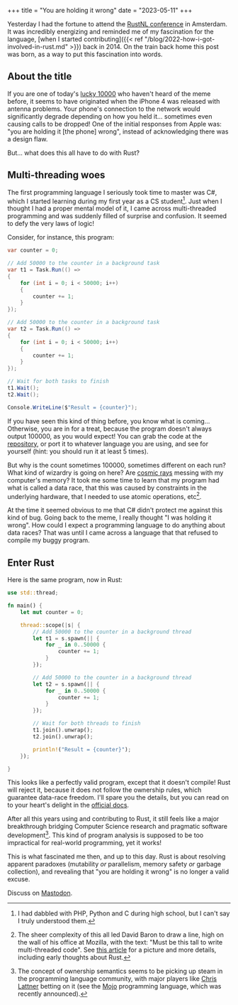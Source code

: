 +++
title = "You are holding it wrong"
date = "2023-05-11"
+++

Yesterday I had the fortune to attend the [RustNL
conference](https://www.youtube.com/watch?v=9Q4yNlbfiYk) in Amsterdam. It was incredibly energizing
and reminded me of my fascination for the language, [when I started contributing]({{< ref
"/blog/2022-how-i-got-involved-in-rust.md" >}}) back in 2014. On the train back home this post was
born, as a way to put this fascination into words.

## About the title

If you are one of today's [lucky 10000](https://xkcd.com/1053/) who haven't heard of the meme
before, it seems to have originated when the iPhone 4 was released with antenna problems. Your
phone's connection to the network would significantly degrade depending on how you held it...
sometimes even causing calls to be dropped! One of the initial responses from Apple was: "you are
holding it [the phone] wrong", instead of acknowledging there was a design flaw.

But... what does this all have to do with Rust?

## Multi-threading woes

The first programming language I seriously took time to master was C#, which I started learning
during my first year as a CS student[^1]. Just when I thought I had a proper mental model of it, I
came across multi-threaded programming and was suddenly filled of surprise and confusion. It seemed
to defy the very laws of logic!

Consider, for instance, this program:

```csharp
var counter = 0;

// Add 50000 to the counter in a background task
var t1 = Task.Run(() =>
{
    for (int i = 0; i < 50000; i++)
    {
        counter += 1;
    }
});

// Add 50000 to the counter in a background task
var t2 = Task.Run(() =>
{
    for (int i = 0; i < 50000; i++)
    {
        counter += 1;
    }
});

// Wait for both tasks to finish
t1.Wait();
t2.Wait();

Console.WriteLine($"Result = {counter}");
```

If you have seen this kind of thing before, you know what is coming... Otherwise, you are in for a
treat, because the program doesn't always output 100000, as you would expect! You can grab the code
at the
[repository](https://github.com/aochagavia/blog-code/tree/main/2023-you-are-holding-it-wrong), or
port it to whatever language you are using, and see for yourself (hint: you should run it at least 5
times).

But why is the count sometimes 100000, sometimes different on each run? What kind of wizardry is
going on here? Are [cosmic rays](https://en.wikipedia.org/wiki/Soft_error) messing with my
computer's memory? It took me some time to learn that my program had what is called a data race,
that this was caused by constraints in the underlying hardware, that I needed to use atomic
operations, etc[^2].

At the time it seemed obvious to me that C# didn't protect me against this kind of bug. Going back
to the meme, I really thought "I was holding it wrong". How could I expect a programming language to
do anything about data races? That was until I came across a language that that refused to compile
my buggy program.

## Enter Rust

Here is the same program, now in Rust:

```rust
use std::thread;

fn main() {
    let mut counter = 0;

    thread::scope(|s| {
        // Add 50000 to the counter in a background thread
        let t1 = s.spawn(|| {
            for _ in 0..50000 {
                counter += 1;
            }
        });

        // Add 50000 to the counter in a background thread
        let t2 = s.spawn(|| {
            for _ in 0..50000 {
                counter += 1;
            }
        });

        // Wait for both threads to finish
        t1.join().unwrap();
        t2.join().unwrap();

        println!("Result = {counter}");
    });

}
```

This looks like a perfectly valid program, except that it doesn't compile! Rust will reject it,
because it does not follow the ownership rules, which guarantee data-race freedom. I'll spare you
the details, but you can read on to your heart's delight in the [official
docs](https://doc.rust-lang.org/book/ch04-00-understanding-ownership.html).

After all this years using and contributing to Rust, it still feels like a major breakthrough
bridging Computer Science research and pragmatic software development[^3]. This kind of program analysis
is supposed to be too impractical for real-world programming, yet it works!

This is what fascinated me then, and up to this day. Rust is about resolving apparent paradoxes
(mutability _or_ parallelism, memory safety _or_ garbage collection), and revealing that "you are
holding it wrong" is no longer a valid excuse.

Discuss on [Mastodon](https://masto.ochagavia.nl/@adolfo/110349687500307185).

[^1]: I had dabbled with PHP, Python and C during high school, but I can't say I truly understood
    them.
[^2]: The sheer complexity of this all led David Baron to draw a line, high on the wall of his
    office at Mozilla, with the text: "Must be this tall to write multi-threaded code". See [this
    article](https://bholley.net/blog/2015/must-be-this-tall-to-write-multi-threaded-code.html) for
    a picture and more details, including early thoughts about Rust.
[^3]: The concept of ownership semantics seems to be picking up steam in the programming language
    community, with major players like [Chris Lattner](https://en.wikipedia.org/wiki/Chris_Lattner)
    betting on it (see the [Mojo](https://www.modular.com/mojo) programming language, which was
    recently announced).
